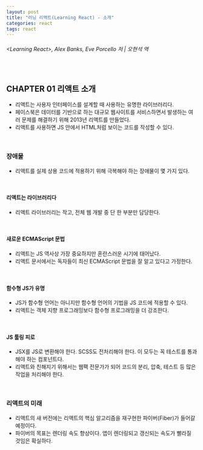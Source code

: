 ```yaml
---
layout: post
title: "러닝 리액트(Learning React) - 소개"
categories: react
tags: react
---
```


###### \<Learning React>, Alex Banks, Eve Porcello 저 | 오현석 역

<br>

## CHAPTER 01 리액트 소개

- 리액트는 사용자 인터페이스를 설계할 때 사용하는 유명한 라이브러리다.
- 페이스북은 데이터를 기반으로 하는 대규모 웹사이트를 서비스하면서 발생하는 여러 문제를 해결하기 위해 2013년 리액트를 만들었다.
- 리액트를 사용하면 JS 안에서 HTML처럼 보이는 코드를 작성할 수 있다.

<br>

### 장애물

- 리액트를 실제 상용 코드에 적용하기 위해 극복해야 하는 장애물이 몇 가지 있다.

<br>

#### 리액트는 라이브러리다

- 리액트 라이브러리는 작고, 전체 웹 개발 중 단 한 부분만 담당한다.

<br>

#### 새로운 ECMAScript 문법

- 리액트는 JS 역사상 가장 중요하지만 혼란스러운 시기에 태어났다.
- 리액트 문서에서는 독자들이 최신 ECMAScript 문법을 잘 알고 있다고 가정한다.

<br>

#### 함수형 JS가 유명

- JS가 함수형 언어는 아니지만 함수형 언어의 기법을 JS 코드에 적용할 수 있다.
- 리액트는 객체 지향 프로그래밍보다 함수형 프로그래밍을 더 강조한다.

<br>

#### JS 툴링 피로

- JSX를 JS로 변환해야 한다. SCSS도 전처리해야 한다. 이 모두는 꼭 테스트를 통과해야 하는 컴포넌트다.
- 리액트와 친해지기 위해서는 웹팩 전문가가 되어 코드의 분리, 압축, 테스트 등 많은 작업을 처리해야 한다.

<br>

### 리액트의 미래

- 리액트의 새 버전에는 리액트의 핵심 알고리즘을 재구현한 파이버(Fiber)가 들어갈 예정이다.
- 파이버의 목표는 렌더링 속도 향상이다. 앱이 렌더링되고 갱신되는 속도가 빨라질 것임은 확실하다.

<br>

